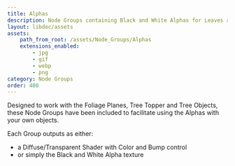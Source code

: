 ```yaml
---
title: Alphas
description: Node Groups containing Black and White Alphas for Leaves and Trees.
layout: libdoc/assets
assets:
    path_from_root: /assets/Node_Groups/Alphas
    extensions_enabled:
        - jpg
        - gif
        - webp
        - png
category: Node Groups
order: 400
---
```

Designed to work with the Foliage Planes, Tree Topper and Tree Objects, these Node Groups have been included to facilitate using the Alphas with your own objects.

Each Group outputs as either:
- a Diffuse/Transparent Shader with Color and Bump control
- or simply the Black and White Alpha texture

